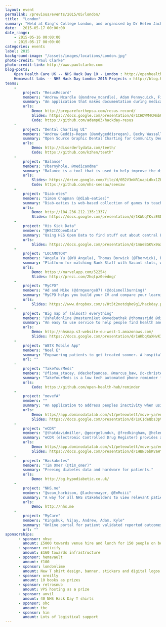 ```yaml
---
layout: event
permalink: /previous/events/2015/05/london/
title:  "London"
summary: "Held at King's College London, and organised by Dr Helen Jackson"
date:   2015-05-17 00:00:00
date_range:
    - 2015-05-16 00:00:00
    - 2015-05-17 00:00:00
categories: events
label: 2015
background-image: "/assets/images/locations/London.jpg"
photo-credit: "Paul Clarke"
photo-credit-link: http://www.paulclarke.com
blog-posts:
    Open Health Care UK -- NHS Hack Day 10 - London : http://openhealthcare.org.uk/blog/2015/05/25/nhs-hack-day-10/
    Hemavault labs -- NHS Hack Day London 2015 Projects : http://blog.hemavault.com/2015/05/27/nhs-hack-day-london-2015-projects/
teams:
    -
        project: "ResusRecord"
        members: "Andrew Mcardle (@andrew_mcardle), Adam Pennycuick, Finn Catling (@FinnCatling), Maria Cross, John Reynolds, Oscar Bennett (@OFBennett)"
        summary: "An application that makes documentation during medical emergencies easier, faster, and much more accurate."
        urls:
            Demo: http://prepareforthepsa.com/resus-record/
            Slides: https://docs.google.com/presentation/d/1CHDWM4CMmbQIXvR3PT4rfFhFsuRtaLlCWWmuUbzlRII/edit?usp=sharing
            Code: https://github.com/adamp83/hackday-resus
    -
        project: "Dental Charting UI"
        members: "Andrew Geddis-Regan (@andygeddisregan), Becky Wassall (@bexmoxon), Ken Ross (@kzhen), Piete Sartain (@pietesartain), Piotr Dubiniec, John Pyle, Carys Newbury"
        summary: "Open Source Graphic Dental Charting for Community Dental Services – a simple way to record the status of teeth (present, absent, decayed etc), with architecture designed to allow data export in the future."
        urls:
            Demo: http://disorderlydata.com/teeth/
            Code: https://github.com/kzhen/teeth"
    -
        project: "Balance"
        members: "@barnyhole, @medicandme"
        summary: "Balance is a tool that is used to help improve the dialog between clinician and patient to achieve shared decisions."
        urls:
            Slides: https://drive.google.com/file/d/0B2V3nNR1uapLdkx1ZEVGNjhhbzQ/view?usp=sharing
            Code: https://github.com/nhs-seesaw/seesaw
    -
        project: "Diab-etes"
        members: "Simon Chapman (@diab-eaties)"
        summary: "Diab-eaties is web-based collection of games to teach children some simple principles of managing diabetes in a fun way. They can do it at home, or even in clinic before going in to see the doctor."
        urls:
            Demo: http://104.236.212.135:1337/
            Slides: https://docs.google.com/presentation/d/1KWUqTKvzESDnDdi-DVD73g67fj1c6cXvU86XB6SoSm8/view?usp=sh
    -
        project: "His Kick Data"
        members: "@HSCICOpenData"
        summary: "Using HES Open Data to find stuff out about central London hospitals – but more to find out about HES data itself."
        urls:
            Slides: https://docs.google.com/presentation/d/1mWeBGKVx9ax_MG7fD7UMYW3oLXyJaQhnjB25CyCitvs/edit?usp=sharing
    -
        project: "LOCAMOTOR"
        members: "Angela Yu (@YU_Angela), Thomas Borwick (@Tborwick), Ritu Saini, James Carter, Ayesha Garrett , Robert Anderson"
        summary: "Platform for matching Bank Staff with Vacant slots, with an iPhone app and front facing calendar website."
        urls:
            Demo: https://marvelapp.com/52254j
            Slides: http://prezi.com/2hqtpz0eedmg/
    -
        project: "MyCPD"
        members: "Ad and Mike (@drmgeorge87) (@doismellburning)"
        summary: "MyCPD helps you build your CV and compare your learning path with your peers."
        urls:
            Slides: https://www.dropbox.com/s/0t5t2notdqho9g1/hackday.pdf?dl=0
    -
        project: "Big map of (almost) everything"
        members: "@sheldonline @masterniket @ovedpathak @thomasridd @didlix"
        summary: "An easy to use service to help people find health and care services – from hospitals to defibrillators. All on one map, with the ability to search and filter."
        urls:
            Demo: http://nhsmap.s3-website-eu-west-1.amazonaws.com/
            Slides: https://docs.google.com/presentation/d/1WKbqXaXHvKIWG1uiar2dtNjcFVxAkly5w2DNBIk17DA/edit?usp=sharing
    -
        project: "W8TX Mobile App"
        members: "Noel E"
        summary: "Empowering patients to get treated sooner. A hospital-facing web-based software to deliver data assurance and innovative techniques in tracking and management patient flow through the journey from referral to treatment."
        url: ""
    -
        project: "TakeYourMeds"
        members: "@fiona_stacey, @deckofpandas, @marcus_baw, @c-christensen, @rossjones, @mikejthompson, @judegibbons, @symroe, @szotten"
        summary: "TakeYourMeds is a low tech automated phone reminder for patient who sometimes need prompting to take their medications or administer other treatments regularly."
        urls:
            Code: https://github.com/open-health-hub/reminder
    -
        project: "moveYA"
        members: ""
        summary: "An application to address peoples inactivity when using devices."
        urls:
            Demo: https//app.dominodatalab.com/v1/peteowlett/move-ya/endpoint
            Slides: https://docs.google.com/presentation/d/1sC1deQbs3pV0RRq5UzpYU1Z4CHYOHTqcBQLsAXzcttg/edit?usp=sharing
    -
        project: "eCDR"
        members: "@thatdavidmiller, @georgelunduk, @fredkingham, @helenst, @bitcollider, @drcjar"
        summary: "eCDR (electronic Controlled Drug Register) provides a simple electronic system to monitor and audit the flow of controlled drugs through a pharmacy. This solution meets legislative requirements and is more reliable, less cumbersome and less time consuming than the existing paper based system."
        urls:
            Demo: https//app.dominodatalab.com/v1/peteowlett/move-ya/endpoint
            Slides: https://docs.google.com/presentation/d/1HBN36bKVaHYOR0NTjsvGB41jFY0Wxss0EMB8ql25FOs/edit?usp=sharing
    -
        project: "Hackabetes"
        members: "Tim Omer (@tim_omer)"
        summary: "Freeing diabetes data and hardware for patients."
        urls:
            Demo: http://bg.hypodiabetic.co.uk/
    -
        project: "NHS.me"
        members: "@sean_harbison, @lachenmayer, @EmMoiii"
        summary: "A way for all NHS stakeholders to view relevant patient data, NHS.me is an interface for patients as well as healthcare professionals, unifying all aspects of patient care into one system."
        urls:
            Demo: http://nhs.me
    -
        project: "MyCare"
        members: "Kingshuk, Vijay, Andrew, Adam, Kyle"
        summary: "Online portal for patient validated reported outcomes."
        url: ""
sponsorships:
      - sponsor: nhse
        amount: £5000 towards venue hire and lunch for 150 people on both days
      - sponsor: enticify
        amount: £160 towards infrastructure
      - sponsor: hemavault
        amount: £100
      - sponsor: londonlime
        amount: New T shirt design, banner, stickers and digital logos for use in projects
      - sponsor: oreilly
        amount: 10 books as prizes
      - sponsor: retrosnub
        amount: VPS hosting as a prize
      - sponsor: anvil
        amount: 40 NHS Hack Day T shirts
      - sponsor: ohc
        amount: tbc
      - sponsor: hin
        amount: Lots of logistical support
---
```

